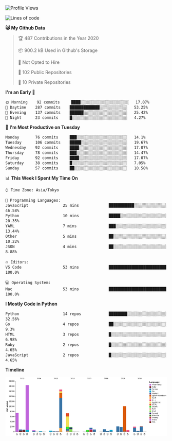 <!--START_SECTION:waka-->
![Profile Views](http://img.shields.io/badge/Profile%20Views-6-blue)

![Lines of code](https://img.shields.io/badge/From%20Hello%20World%20I%27ve%20Written-4.0%20million%20lines%20of%20code-blue)

**🐱 My Github Data** 

> 🏆 487 Contributions in the Year 2020
 > 
> 📦 900.2 kB Used in Github's Storage 
 > 
> 🚫 Not Opted to Hire
 > 
> 📜 102 Public Repositories
 > 
> 🔑 10 Private Repositories 

**I'm an Early 🐤** 

```text
🌞 Morning    92 commits     ████░░░░░░░░░░░░░░░░░░░░░   17.07% 
🌆 Daytime    287 commits    █████████████░░░░░░░░░░░░   53.25% 
🌃 Evening    137 commits    ██████░░░░░░░░░░░░░░░░░░░   25.42% 
🌙 Night      23 commits     █░░░░░░░░░░░░░░░░░░░░░░░░   4.27%

```
📅 **I'm Most Productive on Tuesday** 

```text
Monday       76 commits     ███░░░░░░░░░░░░░░░░░░░░░░   14.1% 
Tuesday      106 commits    █████░░░░░░░░░░░░░░░░░░░░   19.67% 
Wednesday    92 commits     ████░░░░░░░░░░░░░░░░░░░░░   17.07% 
Thursday     78 commits     ███░░░░░░░░░░░░░░░░░░░░░░   14.47% 
Friday       92 commits     ████░░░░░░░░░░░░░░░░░░░░░   17.07% 
Saturday     38 commits     █░░░░░░░░░░░░░░░░░░░░░░░░   7.05% 
Sunday       57 commits     ██░░░░░░░░░░░░░░░░░░░░░░░   10.58%

```


📊 **This Week I Spent My Time On** 

```text
⌚︎ Time Zone: Asia/Tokyo

💬 Programming Languages: 
JavaScript               25 mins             ███████████░░░░░░░░░░░░░░   46.58% 
Python                   10 mins             █████░░░░░░░░░░░░░░░░░░░░   20.35% 
YAML                     7 mins              ███░░░░░░░░░░░░░░░░░░░░░░   13.44% 
Other                    5 mins              ██░░░░░░░░░░░░░░░░░░░░░░░   10.22% 
JSON                     4 mins              ██░░░░░░░░░░░░░░░░░░░░░░░   8.88%

🔥 Editors: 
VS Code                  53 mins             █████████████████████████   100.0%

💻 Operating System: 
Mac                      53 mins             █████████████████████████   100.0%

```

**I Mostly Code in Python** 

```text
Python                   14 repos            ████████░░░░░░░░░░░░░░░░░   32.56% 
Go                       4 repos             ██░░░░░░░░░░░░░░░░░░░░░░░   9.3% 
HTML                     3 repos             █░░░░░░░░░░░░░░░░░░░░░░░░   6.98% 
Ruby                     2 repos             █░░░░░░░░░░░░░░░░░░░░░░░░   4.65% 
JavaScript               2 repos             █░░░░░░░░░░░░░░░░░░░░░░░░   4.65%

```


**Timeline**

![Chart not found](https://github.com/takuan-osho/takuan-osho/blob/master/charts/bar_graph.png) 


<!--END_SECTION:waka-->

